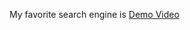 My favorite search engine is [Demo Video](https://www.loom.com/embed/abedad2afe8040f5986c262e7908c653?sid=e2f8f809-81f9-4fd9-8ad6-6034ba7dc776)